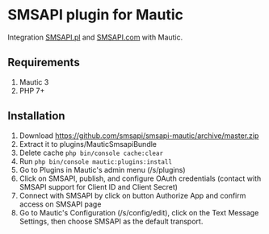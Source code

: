 # SMSAPI plugin for Mautic

Integration [SMSAPI.pl](https://www.smsapi.pl) and [SMSAPI.com](https://www.smsapi.com) with Mautic.

## Requirements

1. Mautic 3
2. PHP 7+

## Installation

1. Download https://github.com/smsapi/smsapi-mautic/archive/master.zip
2. Extract it to plugins/MauticSmsapiBundle
3. Delete  cache `php bin/console cache:clear`
3. Run `php bin/console mautic:plugins:install`
4. Go to Plugins in Mautic's admin menu (/s/plugins)
5. Click on SMSAPI, publish, and configure OAuth credentials (contact with SMSAPI support for Client ID and Client Secret)
6. Connect with SMSAPI by click on button Authorize App and confirm access on SMSAPI page 
7. Go to Mautic's Configuration (/s/config/edit), click on the Text Message Settings, then choose SMSAPI as the default transport.
